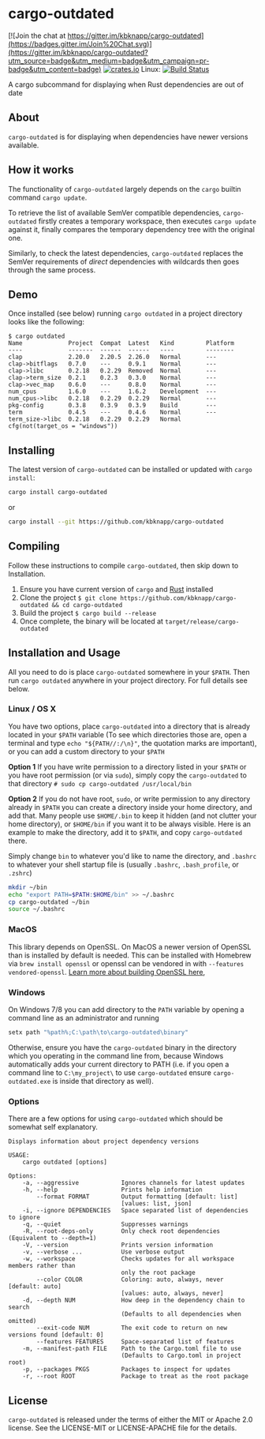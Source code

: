 # cargo-outdated

[![Join the chat at https://gitter.im/kbknapp/cargo-outdated](https://badges.gitter.im/Join%20Chat.svg)](https://gitter.im/kbknapp/cargo-outdated?utm_source=badge&utm_medium=badge&utm_campaign=pr-badge&utm_content=badge) [![crates.io](https://img.shields.io/crates/v/cargo-outdated.svg)](https://crates.io/crates/cargo-outdated)
Linux: [![Build Status](https://travis-ci.org/kbknapp/cargo-outdated.svg?branch=master)](https://travis-ci.org/kbknapp/cargo-outdated)

A cargo subcommand for displaying when Rust dependencies are out of date

## About

`cargo-outdated` is for displaying when dependencies have newer versions available.

## How it works

The functionality of `cargo-outdated` largely depends on the `cargo` builtin command `cargo update`.

To retrieve the list of available SemVer compatible dependencies, `cargo-outdated` firstly creates a temporary workspace, then executes `cargo update` against it, finally compares the temporary dependency tree with the original one.

Similarly, to check the latest dependencies, `cargo-outdated` replaces the SemVer requirements of *direct* dependencies with wildcards then goes through the same process.

## Demo

Once installed (see below) running `cargo outdated` in a project directory looks like the following:

```text
$ cargo outdated
Name             Project  Compat  Latest   Kind         Platform
----             -------  ------  ------   ----         --------
clap             2.20.0   2.20.5  2.26.0   Normal       ---
clap->bitflags   0.7.0    ---     0.9.1    Normal       ---
clap->libc       0.2.18   0.2.29  Removed  Normal       ---
clap->term_size  0.2.1    0.2.3   0.3.0    Normal       ---
clap->vec_map    0.6.0    ---     0.8.0    Normal       ---
num_cpus         1.6.0    ---     1.6.2    Development  ---
num_cpus->libc   0.2.18   0.2.29  0.2.29   Normal       ---
pkg-config       0.3.8    0.3.9   0.3.9    Build        ---
term             0.4.5    ---     0.4.6    Normal       ---
term_size->libc  0.2.18   0.2.29  0.2.29   Normal       cfg(not(target_os = "windows"))
```

## Installing

The latest version of `cargo-outdated` can be installed or updated with `cargo install`:

```sh
cargo install cargo-outdated
```
or

```sh
cargo install --git https://github.com/kbknapp/cargo-outdated
```

## Compiling

Follow these instructions to compile `cargo-outdated`, then skip down to Installation.

 1. Ensure you have current version of `cargo` and [Rust](https://www.rust-lang.org) installed
 2. Clone the project `$ git clone https://github.com/kbknapp/cargo-outdated && cd cargo-outdated`
 3. Build the project `$ cargo build --release`
 4. Once complete, the binary will be located at `target/release/cargo-outdated`

## Installation and Usage

All you need to do is place `cargo-outdated` somewhere in your `$PATH`. Then run `cargo outdated` anywhere in your project directory. For full details see below.

### Linux / OS X

You have two options, place `cargo-outdated` into a directory that is already located in your `$PATH` variable (To see which directories those are, open a terminal and type `echo "${PATH//:/\n}"`, the quotation marks are important), or you can add a custom directory to your `$PATH`

**Option 1**
If you have write permission to a directory listed in your `$PATH` or you have root permission (or via `sudo`), simply copy the `cargo-outdated` to that directory `# sudo cp cargo-outdated /usr/local/bin`

**Option 2**
If you do not have root, `sudo`, or write permission to any directory already in `$PATH` you can create a directory inside your home directory, and add that. Many people use `$HOME/.bin` to keep it hidden (and not clutter your home directory), or `$HOME/bin` if you want it to be always visible. Here is an example to make the directory, add it to `$PATH`, and copy `cargo-outdated` there.

Simply change `bin` to whatever you'd like to name the directory, and `.bashrc` to whatever your shell startup file is (usually `.bashrc`, `.bash_profile`, or `.zshrc`)

```sh
mkdir ~/bin
echo "export PATH=$PATH:$HOME/bin" >> ~/.bashrc
cp cargo-outdated ~/bin
source ~/.bashrc
```

### MacOS

This library depends on OpenSSL. On MacOS a newer version of OpenSSL than is installed by default is needed. This can be installed with Homebrew via `brew install openssl` or openssl can be vendored in with `--features vendored-openssl`. [Learn more about building OpenSSL here](https://docs.rs/openssl/0.10.30/openssl/#building),

### Windows

On Windows 7/8 you can add directory to the `PATH` variable by opening a command line as an administrator and running

```sh
setx path "%path%;C:\path\to\cargo-outdated\binary"
```

Otherwise, ensure you have the `cargo-outdated` binary in the directory which you operating in the command line from, because Windows automatically adds your current directory to PATH (i.e. if you open a command line to `C:\my_project\` to use `cargo-outdated` ensure `cargo-outdated.exe` is inside that directory as well).


### Options

There are a few options for using `cargo-outdated` which should be somewhat self explanatory.

```text
Displays information about project dependency versions

USAGE:
    cargo outdated [options]

Options:
    -a, --aggressive            Ignores channels for latest updates
    -h, --help                  Prints help information
        --format FORMAT         Output formatting [default: list]
                                [values: list, json]
    -i, --ignore DEPENDENCIES   Space separated list of dependencies to ignore
    -q, --quiet                 Suppresses warnings
    -R, --root-deps-only        Only check root dependencies (Equivalent to --depth=1)
    -V, --version               Prints version information
    -v, --verbose ...           Use verbose output
    -w, --workspace             Checks updates for all workspace members rather than
                                only the root package
        --color COLOR           Coloring: auto, always, never [default: auto]
                                [values: auto, always, never]
    -d, --depth NUM             How deep in the dependency chain to search
                                (Defaults to all dependencies when omitted)
        --exit-code NUM         The exit code to return on new versions found [default: 0]
        --features FEATURES     Space-separated list of features
    -m, --manifest-path FILE    Path to the Cargo.toml file to use
                                (Defaults to Cargo.toml in project root)
    -p, --packages PKGS         Packages to inspect for updates
    -r, --root ROOT             Package to treat as the root package
```

## License

`cargo-outdated` is released under the terms of either the MIT or Apache 2.0 license. See the LICENSE-MIT or LICENSE-APACHE file for the details.
